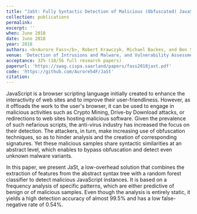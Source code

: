 ```yaml
---
title: "JaSt: Fully Syntactic Detection of Malicious (Obfuscated) JavaScript"
collection: publications
permalink:
excerpt: ''
when: June 2018
date: June 2018
year: 2018
authors: <b>Aurore Fass</b>, Robert Krawczyk, Michael Backes, and Ben Stock
venue: 'Detection of Intrusions and Malware, and Vulnerability Assessment (DIMVA)'
acceptance: 32% (18/56 full research papers)
paperurl: 'https://swag.cispa.saarland/papers/fass2018jast.pdf'
code: 'https://github.com/Aurore54F/JaSt'
citation:
---
```

JavaScript is a browser scripting language initially created to enhance the interactivity of web sites and to improve their user-friendliness. However, as it offloads the work to the user's browser, it can be used to engage in malicious activities such as Crypto Mining, Drive-by Download attacks, or redirections to web sites hosting malicious software. Given the prevalence of such nefarious scripts, the anti-virus industry has increased the focus on their detection. The attackers, in turn, make increasing use of obfuscation techniques, so as to hinder analysis and the creation of corresponding signatures. Yet these malicious samples share syntactic similarities at an abstract level, which enables to bypass obfuscation and detect even unknown malware variants.

In this paper, we present JaSt, a low-overhead solution that combines the extraction of features from the abstract syntax tree with a random forest classifier to detect malicious JavaScript instances. It is based on a frequency analysis of specific patterns, which are either predictive of benign or of malicious samples. Even though the analysis is entirely static, it yields a high detection accuracy of almost 99.5% and has a low false-negative rate of 0.54%.
